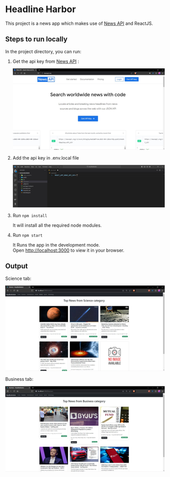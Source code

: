# Headline Harbor

This project is a news app which makes use of [News API](https://newsapi.org/) and ReactJS.

## Steps to run locally

In the project directory, you can run:

1. Get the api key from [News API](https://newsapi.org/) :
   
   ![alt text](https://github.com/IshanC05/headlineharbor/blob/main/img/get_api_key.JPG " Get Api Key")
2. Add the api key in .env.local file
   
   ![alt text](https://github.com/IshanC05/headlineharbor/blob/main/img/put_api_key.JPG " Put Api Key")

3. Run `npm install`
   
    It will install all the required node modules.
   
4. Run `npm start`

    It Runs the app in the development mode.\
    Open [http://localhost:3000](http://localhost:3000) to view it in your browser.

## Output

Science tab: 

![alt text](https://github.com/IshanC05/headlineharbor/blob/main/img/science_tab.JPG "Science tab")

Business tab: 

![alt text](https://github.com/IshanC05/headlineharbor/blob/main/img/business_tab.JPG "Business tab")
